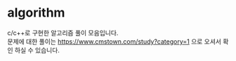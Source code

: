 # algorithm
c/c++로 구현한 알고리즘 풀이 모음입니다.
<br>문제에 대한 풀이는 https://www.cmstown.com/study?category=1 으로 오셔서 확인 하실 수 있습니다.
